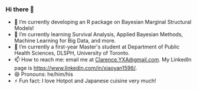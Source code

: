 ### Hi there 👋

<!--
**XiaoYan-Clarence/XiaoYan-Clarence** is a ✨ _special_ ✨ repository because its `README.md` (this file) appears on your GitHub profile.

Here are some ideas to get you started:

- 🔭 I’m currently working on ...
- 🌱 I’m currently learning ...
- 👯 I’m looking to collaborate on ...
- 🤔 I’m looking for help with ...
- 💬 Ask me about ...
- 📫 How to reach me: ...
- 😄 Pronouns: ...
- ⚡ Fun fact: ...
-->

- 🔭 I’m currently developing an R package on Bayesian Marginal Structural Models!
- 🌱 I’m currently learning Survival Analysis, Applied Bayesian Methods, Machine Learning for Big Data, and more.
- 👯 I’m currently a first-year Master's student at Department of Public Health Sciences, DLSPH, University of Toronto.
- 📫 How to reach me: email me at Clarence.YXA@gmail.com. My LinkedIn page is https://www.linkedin.com/in/xiaoyan1596/.
- 😄 Pronouns: he/him/his
- ⚡ Fun fact: I love Hotpot and Japanese cuisine very much!
